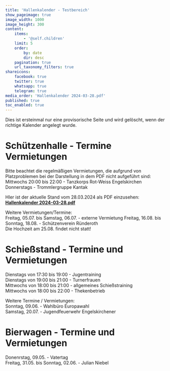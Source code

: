 ```yaml
---
title: 'Hallenkalender - Testbereich'
show_pageimage: true
image_width: 1000
image_height: 300
content:
    items:
        - '@self.children'
    limit: 5
    order:
        by: date
        dir: desc
    pagination: true
    url_taxonomy_filters: true
shareicons:
    facebook: true
    twitter: true
    whatsapp: true
    telegram: true
media_order: 'Hallenkalender 2024-03-28.pdf'
published: true
toc_enabled: true
---
```


Dies ist ersteinmal nur eine provisorische Seite und wird gelöscht, wenn der richtige Kalender angelegt wurde.

# Schützenhalle - Termine Vermietungen
Bitte beachtet die regelmäßigen Vermietungen, die aufgrund von Platzproblemen bei der Darstellung in dem PDF nicht aufgeführt sind:  
Mittwochs 20:00 bis 22:00 - Tanzkorps Rot-Weiss Engelskirchen  
Donnerstags - Trommlergruppe Kantak  

HIer ist der aktuelle Stand vom 28.03.2024 als PDF einzusehen: **[Hallenkalender 2024-03-28.pdf](Hallenkalender%202024-03-28.pdf)**

Weitere Vermietungen/Termine:  
Freitag, 05.07. bis Samstag, 06.07. - externe Vermietung
Freitag, 16.08. bis Sonntag, 18.08. - Schützenverein Ründeroth  
Die Hochzeit am 25.08. findet nicht statt!

# Schießstand - Termine und Vermietungen
Dienstags von 17:30 bis 19:00 - Jugentraining  
Dienstags von 19:00 bis 21:00 - Turnerfrauen  
Mittwochs von 18:00 bis 21:00 - allgemeines Schießstraining  
Mittwochs von 18:00 bis 22:00 - Thekenbetrieb  

Weitere Termine / Vermietungen:  
Sonntag, 09.06. - Wahlbüro Europawahl  
Samstag, 20.07. - Jugendfeuerwehr Engelskirchener  

# Bierwagen - Termine und Vermietungen
Donenrstag, 09.05. - Vatertag  
Freitag, 31.05. bis Sonntag, 02.06. - Julian Niebel
